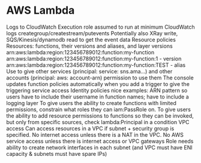 # AWS Lambda

Logs to CloudWatch
Execution role
assumed to run
at minimum CloudWatch logs creategroup/createstream/putevents
Potentially also XRay write, SQS/Kinesis/dynamodb read to get the event data
Resource policies
Resources: functions, their versions and aliases, and layer versions
arn:aws:lambda:region:123456789012:function:my-function
arn:aws:lambda:region:123456789012:function:my-function:1 - version
arn:aws:lambda:region:123456789012:function:my-function:TEST - alias
Use to give other services (principal: service: sns.ama...) and other accounts (principal: aws: account-arn) permission to use them
The console updates function policies automatically when you add a trigger to give the triggering service access
Identity policies
nice examples: ARN pattern so users have to include their username in function names; have to include a logging layer
To give users the ability to create functions with limited permissions, constrain what roles they can iam:PassRole on.
To give users the ability to add resource permissions to functions so they can be invoked, but only from specific sources, check lambda:Principal in a condition
VPC access
Can access resources in a VPC if subnet + security group is specified.
No internet access unless there is a NAT in the VPC.
No AWS service access unless there is internet access or VPC gateways
Role needs ability to create network interfaces in each subnet (and VPC must have ENI capacity & subnets must have spare IPs)
